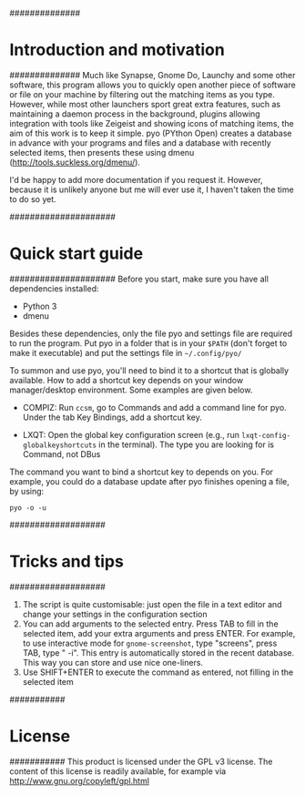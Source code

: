 ##############
# Introduction and motivation #
##############
Much like Synapse, Gnome Do, Launchy and some other software, this program allows you to quickly open another piece of software or file on your machine by filtering out the matching items as you type.
However, while most other launchers sport great extra features, such as maintaining a daemon process in the background, plugins allowing integration with tools like Zeigeist and showing icons of matching items, the aim of this work is to keep it simple. pyo (PYthon Open) creates a database in advance with your programs and files and a database with recently selected items, then presents these using dmenu (http://tools.suckless.org/dmenu/).

I'd be happy to add more documentation if you request it. However, because it is unlikely anyone but me will ever use it, I haven't taken the time to do so yet.

#####################
# Quick start guide #
#####################
Before you start, make sure you have all dependencies installed:
* Python 3
* dmenu

Besides these dependencies, only the file pyo and settings file are required to run the program. Put pyo in a folder that is in your `$PATH` (don't forget to make it executable) and put the settings file in `~/.config/pyo/`

To summon and use pyo, you'll need to bind it to a shortcut that is globally available. How to add a shortcut key depends on your window manager/desktop environment. Some examples are given below.

* COMPIZ: Run `ccsm`, go to Commands and add a command line for pyo. Under the tab Key Bindings, add a shortcut key.

* LXQT:   Open the global key configuration screen (e.g., run `lxqt-config-globalkeyshortcuts` in the terminal). The type you are looking for is Command, not DBus

The command you want to bind a shortcut key to depends on you. For example, you could do a database update after pyo finishes opening a file, by using:

    pyo -o -u

###################
# Tricks and tips #
###################
1.  The script is quite customisable: just open the file in a text editor and change your settings in the configuration section
2.  You can add arguments to the selected entry. Press TAB to fill in the selected item, add your extra arguments and  press ENTER. For example, to use interactive mode for `gnome-screenshot`, type "screens", press TAB, type " -i". This entry is automatically stored in the recent database. This way you can store and use nice one-liners.
3.  Use SHIFT+ENTER to execute the command as entered, not filling in the selected item

###########
# License #
###########
This product is licensed under the GPL v3 license. The content of this license is readily available, for example via http://www.gnu.org/copyleft/gpl.html
